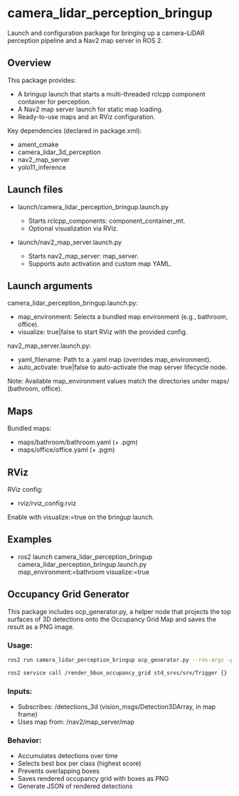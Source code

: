 # camera_lidar_perception_bringup

Launch and configuration package for bringing up a camera–LiDAR perception pipeline and a Nav2 map server in ROS 2.

## Overview

This package provides:

- A bringup launch that starts a multi-threaded rclcpp component container for perception.
- A Nav2 map server launch for static map loading.
- Ready-to-use maps and an RViz configuration.

Key dependencies (declared in package.xml):

- ament_cmake
- camera_lidar_3d_perception
- nav2_map_server
- yolo11_inference

## Launch files

- launch/camera_lidar_perception_bringup.launch.py

  - Starts rclcpp_components: component_container_mt.
  - Optional visualization via RViz.
- launch/nav2_map_server.launch.py

  - Starts nav2_map_server: map_server.
  - Supports auto activation and custom map YAML.

## Launch arguments

camera_lidar_perception_bringup.launch.py:

- map_environment: Selects a bundled map environment (e.g., bathroom, office).
- visualize: true|false to start RViz with the provided config.

nav2_map_server.launch.py:

- yaml_filename: Path to a .yaml map (overrides map_environment).
- auto_activate: true|false to auto-activate the map server lifecycle node.

Note: Available map_environment values match the directories under maps/ (bathroom, office).

## Maps

Bundled maps:

- maps/bathroom/bathroom.yaml (+ .pgm)
- maps/office/office.yaml (+ .pgm)

## RViz

RViz config:

- rviz/rviz_config.rviz

Enable with visualize:=true on the bringup launch.

## Examples

- ros2 launch camera_lidar_perception_bringup camera_lidar_perception_bringup.launch.py map_environment:=bathroom visualize:=true

## Occupancy Grid Generator

This package includes ocp_generator.py, a helper node that projects the top surfaces of 3D detections onto the Occupancy Grid Map and saves the result as a PNG image.

### Usage:

```bash
ros2 run camera_lidar_perception_bringup ocp_generator.py --ros-args -p output_dir:=<output_directory>
```

```bash
ros2 service call /render_bbox_occupancy_grid std_srvs/srv/Trigger {}
```

### Inputs:

- Subscribes: /detections_3d (vision_msgs/Detection3DArray, in map frame)
- Uses map from: /nav2/map_server/map

### Behavior:

- Accumulates detections over time
- Selects best box per class (highest score)
- Prevents overlapping boxes
- Saves rendered occupancy grid with boxes as PNG
- Generate JSON of rendered detections
